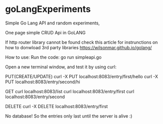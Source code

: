 # goLangExperiments
Simple Go Lang API and random experiments,

One page simple CRUD Api in GoLANG

If http router library cannot be found check this article for instrunctions on how to donwload 3rd party libraries
https://wilsonmar.github.io/golang/

How to use:
Run the code:
  go run simpleapi.go

Open a new terminal window, and test it by using curl:

  PUT(CREATE/UPDATE)
  curl -X PUT localhost:8083/entry/first/hello
  curl -X PUT localhost:8083/entry/second/hi
  
  GET
  curl localhost:8083/list
  curl localhost:8083/entry/first
  curl localhost:8083/entry/second

  DELETE
  curl -X DELETE localhost:8083/entry/first


  No database! So the entries only last until the server is alive :)
